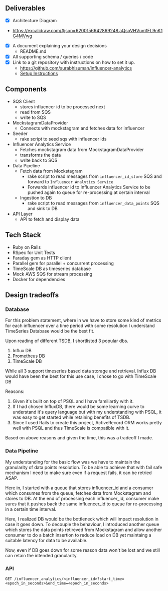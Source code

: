 ## Deliverables
- [X]  Architecture Diagram
 - https://excalidraw.com/#json=6200156642869248,aQsoVHVum1FL9nK1G4MVwg
- [X]  A document explaining your design decisions
    - README.md
- [X]  All supporting schema / queries / code
- [X]  Link to a git repository with instructions on how to set it up.
    - https://github.com/surabhisuman/influencer-analytics
    - [Setup Instructions](Installation.md)

## Components
- SQS Client
    - stores influencer id to be processed next
    - read from SQS
    - write to SQS
- MockstagramDataProvider
    - Connects with mockstagram and fetches data for influencer
- Seeder
    - rake script to seed sqs with influencer ids
- Influencer Analytics Service
    - Fetches mockstagram data from MockstagramDataProvider
    - transforms the data
    - write back to SQS
- Data Pipeline
    - Fetch data from Mockstagram
        - rake script to read messages from `influencer_id_store` SQS and forward to `Influencer Analytics Service`
        - Forwards influencer id to Influencer Analytics Service to be pushed again to queue for re-processing at certain interval
    - Ingestion to DB
        - rake script to read messages from `influencer_data_points` SQS and sink to DB
- API Layer
    - API to fetch and display data

## Tech Stack
- Ruby on Rails
- RSpec for Unit Tests
- Faraday gem as HTTP client
- Parallel gem for parallel + concurrent processing
- TimeScale DB as timeseries database
- Mock AWS SQS for stream processing
- Docker for dependencies

## Design tradeoffs

### Database
For this problem statement, where in we have to store some kind of metrics for each influencer over a time period with some resolution I understand TimeSeries Database would be the best fit.

Upon reading of different TSDB, I shortlisted 3 popular dbs.
1. Influx DB
2. Prometheus DB
3. TimeScale DB

While all 3 support timeseries based data storage and retrieval.
Influx DB would have been the best for this use case, I chose to go with TimeScale DB

Reasons:
1. Given it's built on top of PSQL and I have familiartiy with it.
2. If I had chosen InfluxDB, there would be some learning curve to understand it's query language but with my understanding with PSQL, it was easy to get started while retaining benefits of TSDB.
3. Since I used Rails to create this project, ActiveRecord ORM works pretty well with PSQL and thus TimeScale is compatible with it.

Based on above reasons and given the time, this was a tradeoff I made.


### Data Pipeline
My understanding for the basic flow was we have to maintain the granularity of data points resolution. To be able to achieve that with fail safe mechanism I need to make sure even if a request fails, it can be retried ASAP.

Here in, I started with a queue that stores influencer_id and a consumer which consumes from the queue, fetches data from Mockstagram and stores to DB. At the end of processing each influencer_id, consumer make sures that it pushes back the same influencer_id to queue for re-processing in a certain time interval.

Here, I realized DB would be the bottleneck which will impact resolution in case it goes down. To decouple the behaviour, I introduced another queue which stores the data points retireved from Mockstagram and allow another consumer to do a batch insertion to reduce load on DB yet maintaing a suitable latency for data to be available.

Now, even if DB goes down for some reason data won't be lost and we still can retain the intended granularity.

### API

```
GET /influencer_analytics/<influencer_id>?start_time=<epoch_in_seconds>&end_time=<epoch_in_seconds>
```
